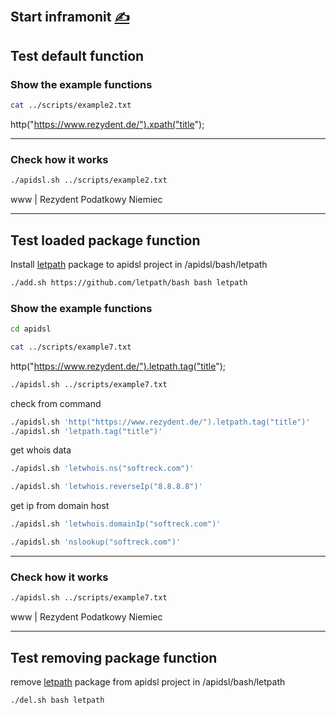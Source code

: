 
## Start inframonit [<span style='font-size:20px;'>&#x270D;</span>](https://github.com/apidsl/examples/edit/main/DOCS/START.md)




## Test default function

### Show the example functions

```bash
cat ../scripts/example2.txt
```
http("https://www.rezydent.de/").xpath("title");

---

### Check how it works

```bash
./apidsl.sh ../scripts/example2.txt
```
www | Rezydent Podatkowy Niemiec

---

## Test loaded package function

Install [letpath](https://github.com/letpath/bash) package to apidsl project in /apidsl/bash/letpath

```bash
./add.sh https://github.com/letpath/bash bash letpath
```

### Show the example functions
```bash
cd apidsl
```
```bash
cat ../scripts/example7.txt
```
http("https://www.rezydent.de/").letpath.tag("title");
```bash
./apidsl.sh ../scripts/example7.txt
```
check from command
```bash
./apidsl.sh 'http("https://www.rezydent.de/").letpath.tag("title")'
./apidsl.sh 'letpath.tag("title")'
```

get whois data

```bash
./apidsl.sh 'letwhois.ns("softreck.com")'
```


```bash
./apidsl.sh 'letwhois.reverseIp("8.8.8.8")'
```

get ip from domain host

```bash
./apidsl.sh 'letwhois.domainIp("softreck.com")'
```

```bash
./apidsl.sh 'nslookup("softreck.com")'
```

---

### Check how it works
```bash
./apidsl.sh ../scripts/example7.txt
```
www | Rezydent Podatkowy Niemiec
    
---

## Test removing package function

remove [letpath](https://github.com/letpath/bash) package from apidsl project in /apidsl/bash/letpath

```bash
./del.sh bash letpath
```


